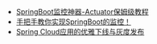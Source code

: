 - [SpringBoot监控神器-Actuator保姆级教程](https://mp.weixin.qq.com/s/5YR7NJRjFpuZraAzu3qXlg)
- [手把手教你实现SpringBoot的监控！](https://mp.weixin.qq.com/s/Bs5Pp5oM-uQQPpfvUpzyQQ)
- [Spring Cloud应用的优雅下线与灰度发布](https://mp.weixin.qq.com/s/m2n-MvFpjPx7H6BE6_rU9g)